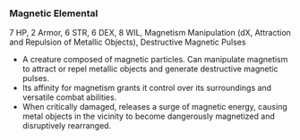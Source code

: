 ### Magnetic Elemental
7 HP, 2 Armor, 6 STR, 6 DEX, 8 WIL, Magnetism Manipulation (dX, Attraction and Repulsion of Metallic Objects), Destructive Magnetic Pulses

- A creature composed of magnetic particles. Can manipulate magnetism to attract or repel metallic objects and generate destructive magnetic pulses.
- Its affinity for magnetism grants it control over its surroundings and versatile combat abilities.
- When critically damaged, releases a surge of magnetic energy, causing metal objects in the vicinity to become dangerously magnetized and disruptively rearranged.

